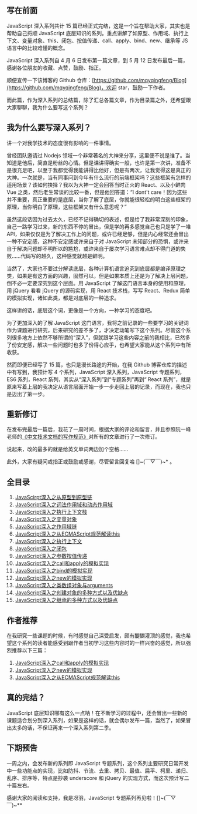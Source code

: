 ## 写在前面

JavaScript 深入系列共计 15 篇已经正式完结，这是一个旨在帮助大家，其实也是帮助自己捋顺 JavaScript 底层知识的系列。重点讲解了如原型、作用域、执行上下文、变量对象、this、闭包、按值传递、call、apply、bind、new、继承等 JS 语言中的比较难懂的概念。

JavaScript 深入系列自 4 月 6 日发布第一篇文章，到 5 月 12 日发布最后一篇，感谢各位朋友的收藏、点赞，鼓励、指正。

顺便宣传一下该博客的 Github 仓库：[https://github.com/mqyqingfeng/Blog](https://github.com/mqyqingfeng/Blog)，欢迎 star，鼓励一下作者。

而此篇，作为深入系列的总结篇，除了汇总各篇文章，作为目录篇之外，还希望跟大家聊聊，我为什么要写这个系列？

## 我为什么要写深入系列？

讲一个对我学技术的态度很有影响的一件事情。

曾经团队邀请过 Nodejs 领域一个非常著名的大神来分享，这里便不说是谁了。当知道是他后，简直是粉丝的心情。但是课讲得确实一般，也许是第一次讲，准备不是很充足吧，以至于我都觉得我能讲得比他好，但是有两次，让我觉得这是真正的大神。一次就是，当有同事问到今年有什么流行的前端框架吗？这些框架有怎样的适用场景？该如何抉择？我以为大神一定会回答当时正火的 React、以及小鲜肉 Vue 之类，然后老生常谈的比较一番，但是他回答道：“I dont't care！因为这些并不重要，真正重要的是底层，当你了解了底层，你就能很轻松的明白这些框架的原理，当你明白了原理，这些框架又有什么意思呢？”

虽然这段话因为过去太久，已经不记得确切的表述，但是给了我非常深刻的印象，自己一路学习过来，新的东西不停的冒出，但是学的再多感觉自己也只是学了一堆 API，如果仅仅是为了解决工作上的问题，或许已经足够，但是内心经常还会冒出一种不安定感，这种不安定感或许来自于对 JavaScript 未知部分的恐惧，或许来自于解决问题却不明所以的尴尬，或许来自于屡次学习语言难点却不得门道的失败……代码写的越久，这种感觉就越是鲜明。

当然了，大家也不要过分解读底层，各种计算机语言追究到底层都是编译原理之类，如果是有这方面的兴趣，固然可以，但是如果本质上还是为了解决上层问题，倒不必一定要深究到这个层面。用 JavaScript 了解这门语言本身的使用和原理，用 jQuery 看看 jQuery 的源码实现，用 React 技术栈，写写 React、Redux 简单的模拟实现，诸如此类，都是对底层的一种追求。

这样讲的话，底层这个词，更像是一个方向，一种学习的态度吧。

为了更加深入的了解 JavaScript 这门语言，我将之前记录的一些要学习的关键词作为课题进行研究，后来研究的差不多了，才决定动笔写下这个系列。尽管这个系列很多地方上依然不够所谓的“深入”，但就跟学习这些内容之前的我相比，已然多了份安定感，解决一些问题时也多了份得心应手，也希望大家能从这个系列中有所收获。

然而即便已经写了 15 篇，也只是漫长路途的开始，在我 Github 博客仓库的描述中有写到，我预计写 4 个系列，JavaScript 深入系列，JavaScript 专题系列，ES6 系列，React 系列，其实从“深入系列”到“专题系列”再到“ React 系列”，就是原来写着上层的我决定从语言层面开始一步一步走回上层的记录，而现在，我也只是迈出了第一步。

## 重新修订

在发布完最后一篇后，我花了一周时间，根据大家的评论和留言，并且参照阮一峰老师的[《中文技术文档的写作规范》](https://github.com/ruanyf/document-style-guide)对所有的文章进行了一次修订。

说起来，改的最多的就是给英文单词两边加个空格……

此外，大家有疑问或指正或鼓励或感谢，尽管留言回复哈 []\~(￣▽￣)\~* 。

## 全目录

1. [JavaScirpt深入之从原型到原型链](https://github.com/mqyqingfeng/Blog/issues/2)
2. [JavaScript深入之词法作用域和动态作用域](https://github.com/mqyqingfeng/Blog/issues/3)
3. [JavaScript深入之执行上下文栈](https://github.com/mqyqingfeng/Blog/issues/4)
4. [JavaScript深入之变量对象](https://github.com/mqyqingfeng/Blog/issues/5)
5. [JavaScript深入之作用域链](https://github.com/mqyqingfeng/Blog/issues/6)
6. [JavaScript深入之从ECMAScript规范解读this](https://github.com/mqyqingfeng/Blog/issues/7)
7. [JavaScript深入之执行上下文](https://github.com/mqyqingfeng/Blog/issues/8)
8. [JavaScript深入之闭包](https://github.com/mqyqingfeng/Blog/issues/9)
9. [JavaScript深入之参数按值传递](https://github.com/mqyqingfeng/Blog/issues/10)
10. [JavaScript深入之call和apply的模拟实现](https://github.com/mqyqingfeng/Blog/issues/11)
11. [JavaScript深入之bind的模拟实现](https://github.com/mqyqingfeng/Blog/issues/12)
12. [JavaScript深入之new的模拟实现](https://github.com/mqyqingfeng/Blog/issues/13)
13. [JavaScript深入之类数组对象与arguments](https://github.com/mqyqingfeng/Blog/issues/14)
14. [JavaScript深入之创建对象的多种方式以及优缺点](https://github.com/mqyqingfeng/Blog/issues/15)
15. [JavaScript深入之继承的多种方式以及优缺点](https://github.com/mqyqingfeng/Blog/issues/16)

## 作者推荐

在我研究一些课题的时候，有时感觉自己深受启发，颇有醍醐灌顶的感觉，我也希望这个系列的读者能感受到跟作者当初学习这些内容时的一样兴奋的感觉，所以强烈推荐以下三篇：

1. [JavaScript深入之call和apply的模拟实现](https://github.com/mqyqingfeng/Blog/issues/11)
2. [JavaScript深入之new的模拟实现](https://github.com/mqyqingfeng/Blog/issues/13)
3. [JavaScript深入之从ECMAScript规范解读this](https://github.com/mqyqingfeng/Blog/issues/7)

## 真的完结？

JavaScript 底层知识哪有这么一点呐！在不断学习的过程中，还会冒出一些新的课题适合划分到深入系列，如果是这样的话，就会偶尔发布一篇，当然了，如果冒出太多的话，不保证再来一个深入系列第二季。

## 下期预告

一周之内，会发布新的系列即 JavaScript 专题系列，这个系列主要研究日常开发中一些功能点的实现，比如防抖、节流、去重、拷贝、最值、扁平、柯里、递归、乱序、排序等，特点是抄袭 underscore 和 jQuery 的实现方式，而这次预计写二十篇左右。

感谢大家的阅读和支持，我是冴羽，JavaScript 专题系列再见啦！[]\~(￣▽￣)\~**
